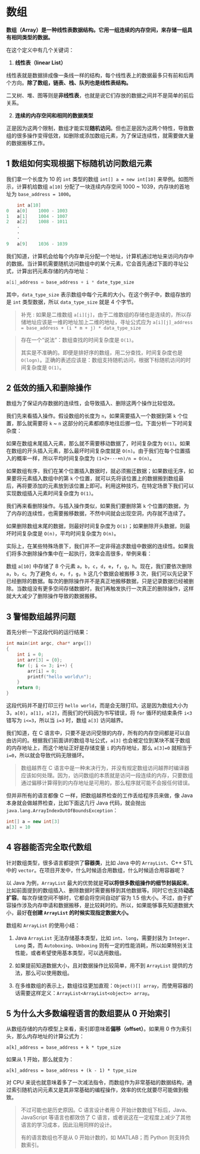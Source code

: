 # 数组

**数组（Array）是一种线性表数据结构。它用一组连续的内存空间，来存储一组具有相同类型的数据。**

在这个定义中有几个关键词：

1. **线性表（linear List）**

线性表就是数据排成像一条线一样的结构，每个线性表上的数据最多只有前和后两个方向。**除了数组，链表、栈、队列也是线性表结构。**

二叉树、堆、图等则是**非线性表**，也就是说它们存放的数据之间并不是简单的前后关系。

2. **连续的内存空间和相同的数据类型**

正是因为这两个限制，数组才能实现**随机访问**。但也正是因为这两个特性，导致数组的很多操作变得低效，如删除或添加数组元素，为了保证连续性，就需要做大量的数据搬移工作。

## 1 数组如何实现根据下标随机访问数组元素

我们拿一个长度为 10 的 `int` 类型的数组 `int[] a = new int[10]` 来举例。如图所示，计算机给数组 `a[10]` 分配了一块连续内存空间 1000 ~ 1039，内存块的首地址为 `base_address = 1000`。

```java
    int a[10]
0   a[0]    1000 - 1003
1   a[1]    1004 - 1007
2   a[2]    1008 - 1011
    ·
    ·
    ·
9   a[9]    1036 - 1039
```

我们知道，计算机会给每个内存单元分配一个地址，计算机通过地址来访问内存中的数据。当计算机需要随机访问数组中的某个元素，它会首先通过下面的寻址公式，计算出钙元素存储的内存地址：

```java
a[i]_address = base_address + i * date_type_size
```

其中，`data_type_size` 表示数组中每个元素的大小。在这个例子中，数组存放的是 `int` 类型数据，所以 `data_type_size` 就是 4 个字节。

> 补充 : 如果是二维数组 `a[i][j]`，由于二维数组的存储也是连续的，所以存储地址应该是一维的地址加上二维的地址，寻址公式应为 `a[i][j]_address = base_address + (i * m + j) * data_type_size`

> 存在一个“说法”：数组查找的时间复杂度是 `O(1)`。
> 
> 其实是不准确的。即便是排好序的数组，用二分查找，时间复杂度也是 `O(logn)`。正确的表述应该是：数组支持随机访问，根据下标随机访问的时间复杂度是 `O(1)`。

## 2 低效的插入和删除操作

数组为了保证内存数据的连续性，会导致插入、删除这两个操作比较低效。

我们先来看插入操作。假设数组的长度为 `n`，如果需要插入一个数据到第 `k` 个位置，那么就需要将 `k` ~ `n` 这部分的元素都顺序地往后挪一位。下面分析一下时间复杂度：

如果在数组末尾插入元素，那么就不需要移动数据了，时间复杂度为 `O(1)`。如果在数组的开头插入元素，那么最坏时间复杂度就是 `O(n)`。由于我们在每个位置插入的概率一样，所以平均时间复杂度为 `(1+2+···+n)/n = O(n)`。

如果数组有序，我们在某个位置插入数据时，就必须搬迁数据；如果数组无序，如果要将元素插入数组中的第 `k` 个位置，就可以先将该位置上的数据搬到数组最后，再将要添加的元素放到该位置上即可。利用这种技巧，在特定场景下我们可以实现数组插入元素时间复杂度为 `O(1)`。

我们再来看删除操作。与插入操作类似，如果我们要删除第 `k` 个位置的数据，为了内存的连续性，也需要搬移数据，不然中间就会出现空洞，内存就不连续了。

如果删除数组末尾的数据，则最好时间复杂度为 `O(1)`；如果删除开头数据，则最坏时间复杂度是 `O(n)`，平均时间复杂度为 `O(n)`。

实际上，在某些特殊场景下，我们并不一定非得追求数组中数据的连续性。如果我们将多次删除操作集中在一起执行，效率会高很多，举例来看：

数组 `a[10]` 中存储了 8 个元素 `a`，`b`，`c`，`d`，`e`，`f`，`g`，`h`。现在，我们要依次删除 `a`，`b`，`c`。为了避免 `d`，`e`，`f`，`g`，`h` 这几个数据会被搬移 3 次，我们可以先记录下已经删除的数据。每次的删除操作并不是真正地搬移数据，只是记录数据已经被删除。当数组没有更多空间存储数据时，我们再触发执行一次真正的删除操作，这样就大大减少了删除操作导致的数据搬移。

## 3 警惕数组越界问题

首先分析一下这段代码的运行结果：

```c
int main(int argc, char* argv[])
{
    int i = 0;
    int arr[3] = {0};
    for (; i <= 3; i++) {
        arr[i] = 0;
        printf("hello world\n");
    }
    return 0;
}
```

这段代码并不是打印三行 `hello world`，而是会无限打印。这是因为数组大小为 3，`a[0]`，`a[1]`，`a[2]`，而我们的代码因为书写错误，将 `for` 循环的结束条件 `i<3` 错写为 `i<=3`，所以当 `i=3` 时，数组 `a[3]` 访问越界。

我们知道，在 C 语言中，只要不是访问受限的内存，所有的内存空间都是可以自由访问的。根据我们前面讲的数组寻址公式，`a[3]` 也会被定位到某块不属于数组的内存地址上，而这个地址正好是存储变量 `i` 的内存地址，那么 `a[3]=0` 就相当于 `i=0`，所以就会导致代码无限循环。

> 数组越界在 C 语言中是一种未决行为，并没有规定数组访问越界时编译器应该如何处理。因为，访问数组的本质就是访问一段连续的内存，只要数组通过偏移计算得到的内存地址是可用的，那么程序就可能不会报任何错误。

但并非所有的语言都像 C 一样，把数组越界检查的工作丢给程序员来做，像 Java 本身就会做越界检查，比如下面这几行 Java 代码，就会抛出 `java.lang.ArrayIndexOutOfBoundsException`：

```java
int[] a = new int[3]
a[3] = 10
```

## 4 容器能否完全取代数组

针对数组类型，很多语言都提供了**容器类**，比如 Java 中的 `ArrayList`、C++ STL 中的 `vector`。在项目开发中，什么时候适合用数组，什么时候适合用容器呢？

以 Java 为例，`ArrayList` 最大的优势就是**可以将很多数组操作的细节封装起来**。比如前面提到的数组插入、删除数据时需要搬移到其他数据等。同时它也支持**动态扩容**。每次存储空间不够时，它都会将空间自动扩容为 1.5 倍大小。不过，由于扩容操作涉及内存申请和数据搬移，是比较耗时的。所以，如果能够事先知道数据大小，最好**在创建 `ArrayList` 的时候实现指定数据大小。**

数组和 `ArrayList` 的使用小结：

1. Java `ArrayList` 无法存储基本类型，比如 `int`、`long`，需要封装为 `Integer`、`Long` 类，而 `Autoboxing`、`Unboxing` 则有一定的性能消耗，所以如果特别关注性能，或者希望使用基本类型，可以选用数组。

2. 如果提前知道数据大小，且对数据操作比较简单，用不到 `ArrayList` 提供的方法，那么可以使用数组。

3. 在多维数组的表示上，数组往往更加直观：`Object()[] array`，而使用容器的话需要这样定义：`ArrayList<ArrayList<object>> array`。

## 5 为什么大多数编程语言的数组要从 0 开始索引

从数组存储的内存模型上来看，索引即意味着**偏移（offset）**。如果用 0 作为索引头，那么内存地址的计算公式为：

```
a[k]_address = base_address + k * type_size
```

如果从 1 开始，那么就变为：

```
a[k]_address = base_address + (k - 1) * type_size
```

对 CPU 来说也就意味着多了一次减法指令，而数组作为非常基础的数据结构，通过索引随机访问元素又是其非常基础的编程操作，效率的优化就要尽可能做到极致。

> 不过可能也是历史原因。C 语言设计者用 0 开始计数数组下标后，Java、JavaScript 等语言也都效仿了 C 语言，或者说这在一定程度上减少了其他语言的学习成本，因此沿用同样的设计。
>
> 有的语言数组也不是从 0 开始计数的，如 MATLAB；而 Python 则支持负数索引。